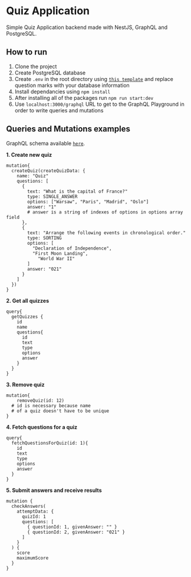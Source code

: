 # Quiz Application

Simple Quiz Application backend made with NestJS, GraphQL and PostgreSQL.

## How to run

1. Clone the project
1. Create PostgreSQL database
1. Create `.env` in the root directory using [`this template`](.env.example) and replace question marks with your database information
1. Install dependancies using `npm install`
1. After installing all of the packages run `npm run start:dev`
1. Use `localhost:3000/graphql` URL to get to the GraphQL Playground in order to write queries and mutations

## Queries and Mutations examples

GraphQL schema available [`here`](/src/schema.gql).

**1. Create new quiz**

```
mutation{
  createQuiz(createQuizData: {
    name: "Quiz"
    questions: [
      { 
        text: "What is the capital of France?"
        type: SINGLE_ANSWER
        options: ["Warsaw", "Paris", "Madrid", "Oslo"]
        answer: "1" 
        # answer is a string of indexes of options in options array field					
      },
      { 
        text: "Arrange the following events in chronological order."
        type: SORTING 
        options: [
          "Declaration of Independence",
          "First Moon Landing", 
        	"World War II"
        ]
        answer: "021"
      }
    ]
  })
}
```
**2. Get all quizzes**

```
query{
  getQuizzes {
    id
    name
    questions{
      id
      text
      type
      options
      answer
    }
  }
}
```

**3. Remove quiz**

```
mutation{
  	removeQuiz(id: 12)
  # id is necessary because name
  # of a quiz doesn't have to be unique
}
```

**4. Fetch questions for a quiz**

```
query{
  fetchQuestionsForQuiz(id: 1){
    id
    text
    type
    options
    answer
  }
}
```

**5. Submit answers and receive results**

```
mutation {
  checkAnswers(
    attemptData: {
      quizId: 1
      questions: [
        { questionId: 1, givenAnswer: "" }
        { questionId: 2, givenAnswer: "021" }
      ]
    }
  ) {
    score
    maximumScore
  }
}
```